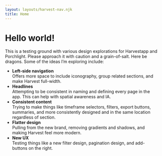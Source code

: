 ```yaml
---
layout: layouts/harvest-nav.njk
title: Home
---
```


<main class="narrow">
  <h1 class="mb-16">Hello world!</h1>
  <p class="mb-16">
    This is a testing ground with various design explorations for Harvestapp and Porchlight. Please approach it with caution and a grain-of-salt. Here be dragons. Some of the ideas I’m exploring include:
  </p>
  <ul>
    <li class="mb-16">
      <strong>Left-side navigation</strong><br>
      Offers more space to include iconography, group related sections, and make Harvest full-width.
    </li>
    <li class="mb-16">
      <strong>Headlines</strong><br>
      Attempting to be consistent in naming and defining every page in the app. This can help with spatial awareness and IA.
    </li>
    <li class="mb-16">
      <strong>Consistent content</strong><br>
      Trying to make things like timeframe selectors, filters, export buttons, summaries, and more consistently designed and in the same location regardless of section.
    </li>
    <li class="mb-16">
      <strong>Flatter design</strong><br>
      Pulling from the new brand, removing gradients and shadows, and making Harvest feel more modern.
    </li>
    <li class="mb-16">
      <strong>New UX</strong><br>
      Testing things like a new filter design, pagination design, and add-buttons on the right.
    </li>
  </ul>
</main>
